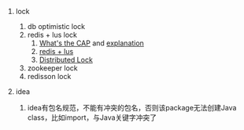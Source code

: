 
1. lock
   1. db optimistic lock
   2. redis + lus lock 
      1. [What's the CAP](https://en.wikipedia.org/wiki/CAP_theorem) and [explanation](https://cloud.tencent.com/developer/article/1860632#:~:text=CAP%20%E7%90%86%E8%AE%BA%EF%BC%8C%E7%9B%B8%E4%BF%A1%E5%BE%88%E5%A4%9A%E4%BA%BA,%E9%A1%B9%E4%B8%AD%E7%9A%84%E4%B8%A4%E9%A1%B9%E3%80%82&text=%E5%A6%82%E6%9E%9C%E6%98%AF%E5%9C%A8%E8%81%8C%E5%9C%BA%E4%B8%8A,%E4%BE%9D%E6%8D%AECAP%20%E5%8E%BB%E5%90%A6%E5%86%B3%E5%AE%83%E3%80%82)
      2. [redis + lus](https://github.com/niceyoo/redis-setnx)
      3. [Distributed Lock](https://blog.csdn.net/jiandanokok/article/details/114296755?ops_request_misc=%257B%2522request%255Fid%2522%253A%2522164191129716780274135599%2522%252C%2522scm%2522%253A%252220140713.130102334..%2522%257D&request_id=164191129716780274135599&biz_id=0&utm_medium=distribute.pc_search_result.none-task-blog-2~all~top_positive~default-1-114296755.first_rank_v2_pc_rank_v29&utm_term=%E5%88%86%E5%B8%83%E5%BC%8F%E9%94%81&spm=1018.2226.3001.4187)
   3. zookeeper lock
   4. redisson lock

2. idea
   1. idea有包名规范，不能有冲突的包名，否则该package无法创建Java class，比如import，与Java关键字冲突了